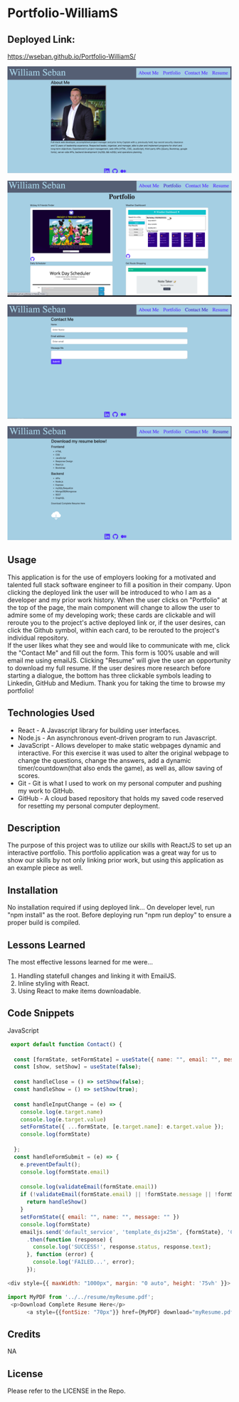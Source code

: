 # Portfolio-WilliamS

## Deployed Link:
https://wseban.github.io/Portfolio-WilliamS/

![Site](./src/utils/pics/AboutPic.png)
 
![Site](./src/utils/pics/PortfolioPic.png)

![Site](./src/utils/pics/ContactPic.png)

![Site](./src/utils/pics/ResumePic.png)

## Usage
This application is for the use of employers looking for a motivated and talented full stack software engineer to fill a position in their company.  Upon clicking the deployed link the user will be introduced to who I am as a developer and my prior work history.  When the user clicks on "Portfolio" at the top of the page, the main component will change to allow the user to admire some of my developing work; these cards are clickable and will reroute you to the project's active deployed link or, if the user desires, can click the Github symbol, within each card, to be rerouted to the project's individual repository.  
If the user likes what they see and would like to communicate with me, click the "Contact Me" and fill out the form.  This form is 100% usable and will email me using emailJS.
Clicking "Resume" will give the user an opportunity to download my full resume.
If the user desires more research before starting a dialogue, the bottom has three clickable symbols leading to Linkedin, GitHub and Medium.
Thank you for taking the time to browse my portfolio!

## Technologies Used
- React - A Javascript library for building user interfaces.
- Node.js - An asynchronous event-driven program to run Javascript.
- JavaScript - Allows developer to make static webpages dynamic and interactive.  For this exercise it was used to alter the original webpage to change the questions, change the answers, add a dynamic timer/countdown(that also ends the game), as well as, allow saving of scores.
- Git - Git is what I used to work on my personal computer and pushing my work to GitHub.
- GitHub - A cloud based repository that holds my saved code reserved for resetting my personal computer deployment.

## Description

The purpose of this project was to utilize our skills with ReactJS to set up an interactive portfolio.  This portfolio application was a great way for us to show our skills by not only linking prior work, but using this application as an example piece as well.

## Installation

No installation required if using deployed link...
On developer level, run "npm install" as the root.  Before deploying run "npm run deploy" to ensure a proper build is compiled.

## Lessons Learned
The most effective lessons learned for me were...
1. Handling statefull changes and linking it with EmailJS.  
2. Inline styling with React.
3. Using React to make items downloadable.


## Code Snippets
JavaScript
```javaScript
 export default function Contact() {

  const [formState, setFormState] = useState({ name: "", email: "", message: "" });
  const [show, setShow] = useState(false);

  const handleClose = () => setShow(false);
  const handleShow = () => setShow(true);

  const handleInputChange = (e) => {
    console.log(e.target.name)
    console.log(e.target.value)
    setFormState({ ...formState, [e.target.name]: e.target.value });
    console.log(formState)

  };
  const handleFormSubmit = (e) => {
    e.preventDefault();
    console.log(formState.email)

    console.log(validateEmail(formState.email))
    if (!validateEmail(formState.email) || !formState.message || !formState.name) {
      return handleShow()
    }
    setFormState({ email: "", name: "", message: "" })
    console.log(formState)
    emailjs.send('default_service', 'template_dsjx25m', {formState}, 'C8S5M9CyzbHsWjtS2')
      .then(function (response) {
        console.log('SUCCESS!', response.status, response.text);
      }, function (error) {
        console.log('FAILED...', error);
      });

```
```JavaScript
<div style={{ maxWidth: "1000px", margin: "0 auto", height: '75vh' }}>
```
```JavaScript
import MyPDF from '../../resume/myResume.pdf';
 <p>Download Complete Resume Here</p>
      <a style={{fontSize: "70px"}} href={MyPDF} download="myResume.pdf"> <IoIosCloudDownload/> </a>
```

## Credits

NA

## License
Please refer to the LICENSE in the Repo.
